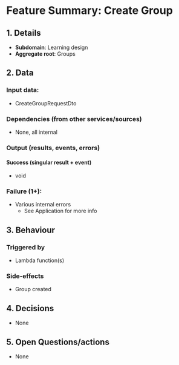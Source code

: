 # Feature Summary: Create Group

## 1. Details

- **Subdomain**: Learning design
- **Aggregate root**: Groups

## 2. Data

### Input data:

- CreateGroupRequestDto

### Dependencies (from other services/sources)

- None, all internal

### Output (results, events, errors)

#### Success (singular result + event)

- void

### Failure (1+):

- Various internal errors
  - See Application for more info

## 3. Behaviour

### Triggered by

- Lambda function(s)

### Side-effects

- Group created

## 4. Decisions

- None

## 5. Open Questions/actions

- None
